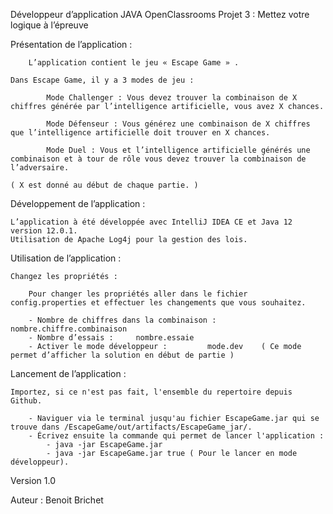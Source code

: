 Développeur d’application JAVA OpenClassrooms
Projet 3 : Mettez votre logique à l’épreuve

Présentation de l’application :

		L’application contient le jeu « Escape Game » .

	Dans Escape Game, il y a 3 modes de jeu :

			Mode Challenger : Vous devez trouver la combinaison de X chiffres générée par l’intelligence artificielle, vous avez X chances.

			Mode Défenseur : Vous générez une combinaison de X chiffres que l’intelligence artificielle doit trouver en X chances.

			Mode Duel : Vous et l’intelligence artificielle générés une combinaison et à tour de rôle vous devez trouver la combinaison de l’adversaire. 

	( X est donné au début de chaque partie. )


Développement de l’application :

	L’application à été développée avec IntelliJ IDEA CE et Java 12 version 12.0.1.
	Utilisation de Apache Log4j pour la gestion des lois.


Utilisation de l’application :

	Changez les propriétés :

		Pour changer les propriétés aller dans le fichier config.properties et effectuer les changements que vous souhaitez.

		- Nombre de chiffres dans la combinaison : 	nombre.chiffre.combinaison
		- Nombre d’essais : 	nombre.essaie
		- Activer le mode développeur : 		mode.dev 	( Ce mode permet d’afficher la solution en début de partie )


Lancement de l’application :

	Importez, si ce n'est pas fait, l'ensemble du repertoire depuis Github.

		- Naviguer via le terminal jusqu'au fichier EscapeGame.jar qui se trouve dans /EscapeGame/out/artifacts/EscapeGame_jar/.
		- Écrivez ensuite la commande qui permet de lancer l'application :
			- java -jar EscapeGame.jar 
			- java -jar EscapeGame.jar true ( Pour le lancer en mode développeur).

Version 1.0

Auteur : Benoit Brichet 
